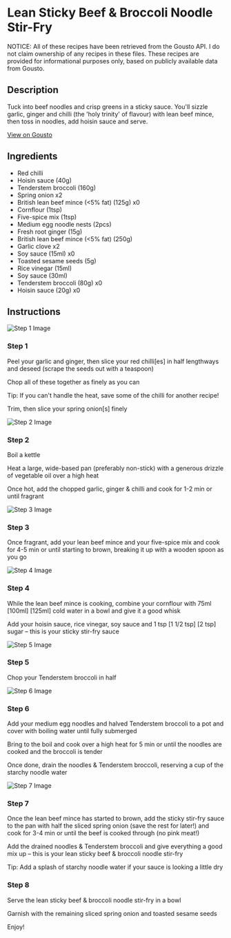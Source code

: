 # Lean Sticky Beef & Broccoli Noodle Stir-Fry

NOTICE: All of these recipes have been retrieved from the Gousto API. I do not claim ownership of any recipes in these files. These recipes are provided for informational purposes only, based on publicly available data from Gousto.

## Description

Tuck into beef noodles and crisp greens in a sticky sauce. You'll sizzle garlic, ginger and chilli (the 'holy trinity' of flavour) with lean beef mince, then toss in noodles, add hoisin sauce and serve.

[View on Gousto](https://www.gousto.co.uk/recipes/cookbook/sticky-lean-beef-broccoli-noodle-stir-fry)

## Ingredients

- Red chilli
- Hoisin sauce (40g)
- Tenderstem broccoli (160g)
- Spring onion x2
- British lean beef mince (<5% fat) (125g) x0
- Cornflour (1tsp)
- Five-spice mix (1tsp)
- Medium egg noodle nests (2pcs)
- Fresh root ginger (15g)
- British lean beef mince (<5% fat) (250g)
- Garlic clove x2
- Soy sauce (15ml) x0
- Toasted sesame seeds (5g)
- Rice vinegar (15ml)
- Soy sauce (30ml)
- Tenderstem broccoli (80g) x0
- Hoisin sauce (20g) x0

## Instructions

![Step 1 Image](https://production-media.gousto.co.uk/cms/recipe-step-image/step-1-1619192913395-x200.jpg)

### Step 1

Peel your garlic and ginger, then slice your red chilli[es] in half lengthways and deseed (scrape the seeds out with a teaspoon)

Chop all of these together as finely as you can

Tip: If you can't handle the heat, save some of the chilli for another recipe!

Trim, then slice your spring onion[s] finely

![Step 2 Image](https://production-media.gousto.co.uk/cms/recipe-step-image/Step-2-1619192917738-x200.jpg)

### Step 2

Boil a kettle

Heat a large, wide-based pan (preferably non-stick) with a generous drizzle of vegetable oil over a high heat

Once hot, add the chopped garlic, ginger & chilli and cook for 1-2 min or until fragrant

![Step 3 Image](https://production-media.gousto.co.uk/cms/recipe-step-image/Step-3-1619192922462-x200.jpg)

### Step 3

Once fragrant, add your lean beef mince and your five-spice mix and cook for 4-5 min or until starting to brown, breaking it up with a wooden spoon as you go

![Step 4 Image](https://production-media.gousto.co.uk/cms/recipe-step-image/step-4-1619192931158-x200.jpg)

### Step 4

While the lean beef mince is cooking, combine your cornflour with 75ml <span class="text-purple">[100ml]</span> <span class="text-danger">[125ml]</span> cold water in a bowl and give it a good whisk

Add your hoisin sauce, rice vinegar, soy sauce and 1 tsp<span class="text-purple"><span class="text-danger"> [1 1/2 tsp]</span> <span class="text-purple">[2 tsp]</span> </span>sugar – this is your sticky stir-fry sauce

![Step 5 Image](https://production-media.gousto.co.uk/cms/recipe-step-image/step-5-1619192938356-x200.jpg)

### Step 5

Chop your Tenderstem broccoli in half

![Step 6 Image](https://production-media.gousto.co.uk/cms/recipe-step-image/Step-6-1619192943802-x200.jpg)

### Step 6

Add your medium egg noodles and halved Tenderstem broccoli to a pot and cover with boiling water until fully submerged

Bring to the boil and cook over a high heat for 5 min or until the noodles are cooked and the broccoli is tender

Once done, drain the noodles & Tenderstem broccoli, reserving a cup of the starchy noodle water

![Step 7 Image](https://production-media.gousto.co.uk/cms/recipe-step-image/step-7-1619192950129-x200.jpg)

### Step 7

Once the lean beef mince has started to brown, add the sticky stir-fry sauce to the pan with half the sliced spring onion (save the rest for later!) and cook for 3-4 min or until the beef is cooked through (no pink meat!)

Add the drained noodles & Tenderstem broccoli and give everything a good mix up – this is your lean sticky beef & broccoli noodle stir-fry

Tip: Add a splash of starchy noodle water if your sauce is looking a little dry

### Step 8

Serve the lean sticky beef & broccoli noodle stir-fry in a bowl

Garnish with the remaining sliced spring onion and toasted sesame seeds

Enjoy!

